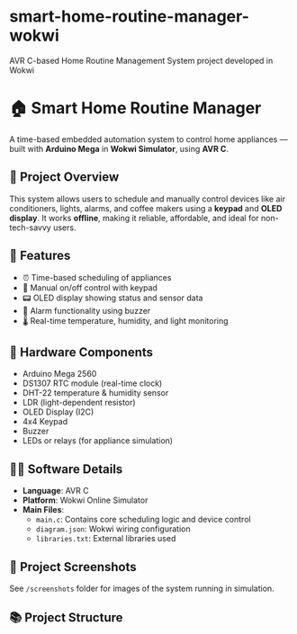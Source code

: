# smart-home-routine-manager-wokwi
AVR C-based Home Routine Management System project developed in Wokwi
# 🏠 Smart Home Routine Manager

A time-based embedded automation system to control home appliances — built with **Arduino Mega** in **Wokwi Simulator**, using **AVR C**.

## 📌 Project Overview
This system allows users to schedule and manually control devices like air conditioners, lights, alarms, and coffee makers using a **keypad** and **OLED display**. It works **offline**, making it reliable, affordable, and ideal for non-tech-savvy users.

## 🧠 Features
- ⏰ Time-based scheduling of appliances
- 🔘 Manual on/off control with keypad
- 📟 OLED display showing status and sensor data
- 🔔 Alarm functionality using buzzer
- 🌡️ Real-time temperature, humidity, and light monitoring

## 🔧 Hardware Components
- Arduino Mega 2560
- DS1307 RTC module (real-time clock)
- DHT-22 temperature & humidity sensor
- LDR (light-dependent resistor)
- OLED Display (I2C)
- 4x4 Keypad
- Buzzer
- LEDs or relays (for appliance simulation)

## 🧑‍💻 Software Details
- **Language**: AVR C
- **Platform**: Wokwi Online Simulator
- **Main Files**:
  - `main.c`: Contains core scheduling logic and device control
  - `diagram.json`: Wokwi wiring configuration
  - `libraries.txt`: External libraries used

## 📸 Project Screenshots
See `/screenshots` folder for images of the system running in simulation.

## 📚 Project Structure
